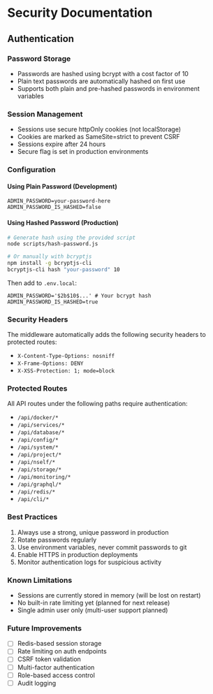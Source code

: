 # Security Documentation

## Authentication

### Password Storage
- Passwords are hashed using bcrypt with a cost factor of 10
- Plain text passwords are automatically hashed on first use
- Supports both plain and pre-hashed passwords in environment variables

### Session Management
- Sessions use secure httpOnly cookies (not localStorage)
- Cookies are marked as SameSite=strict to prevent CSRF
- Sessions expire after 24 hours
- Secure flag is set in production environments

### Configuration

#### Using Plain Password (Development)
```env
ADMIN_PASSWORD=your-password-here
ADMIN_PASSWORD_IS_HASHED=false
```

#### Using Hashed Password (Production)
```bash
# Generate hash using the provided script
node scripts/hash-password.js

# Or manually with bcryptjs
npm install -g bcryptjs-cli
bcryptjs-cli hash "your-password" 10
```

Then add to `.env.local`:
```env
ADMIN_PASSWORD='$2b$10$...' # Your bcrypt hash
ADMIN_PASSWORD_IS_HASHED=true
```

### Security Headers
The middleware automatically adds the following security headers to protected routes:
- `X-Content-Type-Options: nosniff`
- `X-Frame-Options: DENY`
- `X-XSS-Protection: 1; mode=block`

### Protected Routes
All API routes under the following paths require authentication:
- `/api/docker/*`
- `/api/services/*`
- `/api/database/*`
- `/api/config/*`
- `/api/system/*`
- `/api/project/*`
- `/api/nself/*`
- `/api/storage/*`
- `/api/monitoring/*`
- `/api/graphql/*`
- `/api/redis/*`
- `/api/cli/*`

### Best Practices
1. Always use a strong, unique password in production
2. Rotate passwords regularly
3. Use environment variables, never commit passwords to git
4. Enable HTTPS in production deployments
5. Monitor authentication logs for suspicious activity

### Known Limitations
- Sessions are currently stored in memory (will be lost on restart)
- No built-in rate limiting yet (planned for next release)
- Single admin user only (multi-user support planned)

### Future Improvements
- [ ] Redis-based session storage
- [ ] Rate limiting on auth endpoints
- [ ] CSRF token validation
- [ ] Multi-factor authentication
- [ ] Role-based access control
- [ ] Audit logging